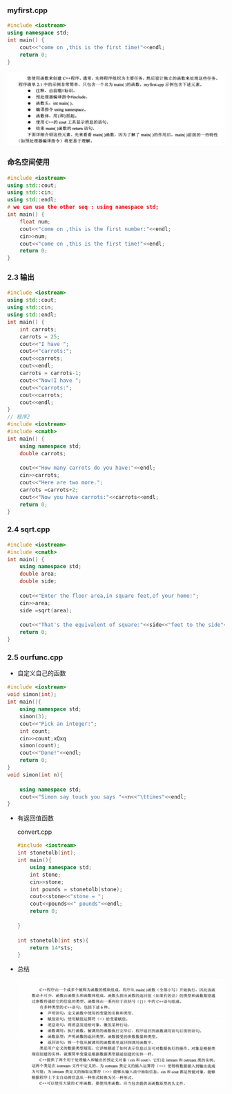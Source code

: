 ### myfirst.cpp

```c++
#include <iostream>
using namespace std;
int main() {
    cout<<"come on ,this is the first time!"<<endl;
    return 0;
}

```

![image-20220128003635855](../images/C++%E5%BC%80%E5%A7%8B%E5%AD%A6%E4%B9%A0/image-20220128003635855.png)

### 命名空间使用

```c++
#include <iostream>
using std::cout;
using std::cin;
using std::endl;
# we can use the other seq : using namespace std;
int main() {
    float num;
    cout<<"come on ,this is the first number:"<<endl;
    cin>>num;
    cout<<"come on ,this is the first time!"<<endl;
    return 0;
}

```

### 2.3 输出

```c++
#include <iostream>
using std::cout;
using std::cin;
using std::endl;
int main() {
    int carrots;
    carrots = 25;
    cout<<"I have ";
    cout<<"carrots:";
    cout<<carrots;
    cout<<endl;
    carrots = carrots-1;
    cout<<"Now!I have ";
    cout<<"carrots:";
    cout<<carrots;
    cout<<endl;
}
// 程序2 
#include <iostream>
#include <cmath>
int main() {
    using namespace std;
    double carrots;

    cout<<"How many carrots do you have:"<<endl;
    cin>>carrots;
    cout<<"Here are two more.";
    carrots =carrots+2;
    cout<<"Now you have carrots:"<<carrots<<endl;
    return 0;
}
```

### 2.4 sqrt.cpp

```c++
#include <iostream>
#include <cmath>
int main() {
    using namespace std;
    double area;
    double side;

    cout<<"Enter the floor area,in square feet,of your home:";
    cin>>area;
    side =sqrt(area);

    cout<<"That's the equivalent of square:"<<side<<"feet to the side"<<endl;
    return 0;
}

```

### 2.5 ourfunc.cpp

- 自定义自己的函数

```c++
#include <iostream>
void simon(int);
int main(){
    using namespace std;
    simon(3);
    cout<<"Pick an integer:";
    int count;
    cin>>count;xQxq
    simon(count);
    cout<<"Done!"<<endl;
    return 0;
}
void simon(int n){

    using namespace std;
    cout<<"Simon say touch you says "<<n<<"\ttimes"<<endl;
}
```

- 有返回值函数

  convert.cpp

  ```c++
  #include <iostream>
  int stonetolb(int);
  int main(){
      using namespace std;
      int stone;
      cin>>stone;
      int pounds = stonetolb(stone);
      cout<<stone<<"stone = ";
      cout<<pounds<<" pounds"<<endl;
      return 0;
  
  }
  
  int stonetolb(int sts){
      return 14*sts;
  }
  ```

  

- 总结

  ![image-20220128095955129](../images/C++%E5%BC%80%E5%A7%8B%E5%AD%A6%E4%B9%A0/image-20220128095955129.png)

